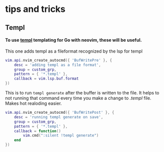 # tips and tricks

## Templ

#### To use [templ](https://templ.guide/) templating for Go with neovim, these will be useful.

This one adds templ as a fileformat recognized by the lsp for templ
```lua
vim.api.nvim_create_autocmd({ 'BufWritePre' }, {
    desc = 'adding templ as a file format',
    group = custom_grp,
    pattern = { '*.templ' },
    callback = vim.lsp.buf.format
})
```

This is to run `templ generate` after the buffer is written to the file. It helps to not
running that command every time you make a change to *.templ* file. Makes hot realoding easier.
```lua
vim.api.nvim_create_autocmd({ 'BufWritePost' }, {
    desc = 'running templ generate on save',
    group = custom_grp,
    pattern = { '*.templ' },
    callback = function()
        vim.cmd(":silent !templ generate")
    end
})
```
